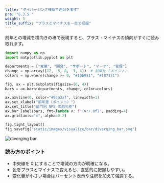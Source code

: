 ```yaml
---
title: "ダイバージング横棒で差分を表す"
pre: "6.3.5 "
weight: 5
title_suffix: "プラスとマイナスを一目で把握"
---
```


前年との増減を横向きの棒で表現すると、プラス・マイナスの傾向がすぐに読み取れます。

```python
import numpy as np
import matplotlib.pyplot as plt

departments = ["営業", "開発", "サポート", "マーケ", "管理"]
change = np.array([12, -5, 8, -3, 4])  # 前年比 (ポイント)
colors = np.where(change >= 0, "#10b981", "#f87171")

fig, ax = plt.subplots(figsize=(6, 4))
bars = ax.barh(departments, change, color=colors)

ax.axvline(0, color="#9ca3af", linewidth=1)
ax.set_xlabel("前年差（ポイント）")
ax.set_title("部門別 NPS の前年差")
ax.bar_label(bars, fmt=lambda v: f"{v:+.0f}", padding=4)
ax.grid(axis="x", alpha=0.2)

fig.tight_layout()
fig.savefig("static/images/visualize/bar/diverging_bar.svg")
```

![diverging bar](/images/visualize/bar/diverging_bar.svg)

### 読み方のポイント

- 中央線を 0 にすることで増減の方向が明確になる。
- 色をプラスとマイナスで変えると、直感的に把握しやすい。
- 変化量が小さい場合はパーセント表示や注釈を加えて強調する。
